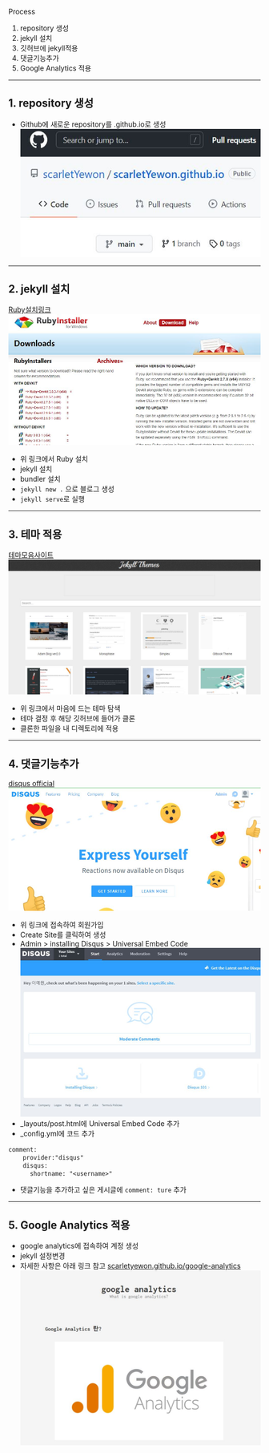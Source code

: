 Process
1. repository 생성
2. jekyll 설치
3. 깃허브에 jekyll적용
4. 댓글기능추가
5. Google Analytics 적용

---

## 1. repository 생성
* Github에 새로운 repository를 <username>.github.io로 생성
![create repo](img/git%20repo.JPG)

---

## 2. jekyll 설치
[Ruby설치링크](https://rubyinstaller.org/downloads/)
![install ruby](img/ruby.JPG)
* 위 링크에서 Ruby 설치
* jekyll 설치
* bundler 설치
* `jekyll new .` 으로 블로그 생성
* `jekyll serve`로 실행

---

## 3. 테마 적용
[테마모음사이트](http://jekyllthemes.org/)
![theme](img/theme.JPG)
* 위 링크에서 마음에 드는 테마 탐색
* 테마 결정 후 해당 깃허브에 들어가 클론
* 클론한 파일을 내 디렉토리에 적용

---

## 4. 댓글기능추가
[disqus official](https://disqus.com)
![disqus](img/disqus.JPG)
* 위 링크에 접속하여 회원가입
* Create Site를 클릭하여 생성
* Admin > installing Disqus > Universal Embed Code
![disqus](img/disqus2.JPG)
* _layouts/post.html에 Universal Embed Code 추가
* _config.yml에 코드 추가
```
comment:
    provider:"disqus"  
    disqus:  
      shortname: "<username>"
```

* 댓글기능을 추가하고 싶은 게시글에
`comment: ture` 추가

---

## 5. Google Analytics 적용
* google analytics에 접속하여 계정 생성
* jekyll 설정변경
* 자세한 사항은 아래 링크 참고
[scarletyewon.github.io/google-analytics](https://scarletyewon.github.io/productivity/2021/12/10/google-analytics.html)
![googleanalytics](img/ga.JPG)
